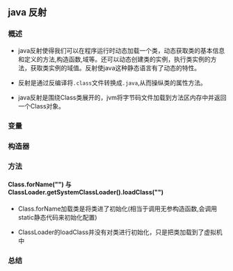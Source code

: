 ## java 反射

### 概述

+ java反射使得我们可以在程序运行时动态加载一个类，动态获取类的基本信息和定义的方法,构造函数,域等。还可以动态创建类的实例，执行类实例的方法，获取类实例的域值。反射使java这种静态语言有了动态的特性。

+ 反射是通过反编译将`.class`文件转换成`.java`,从而操纵类的属性方法。

+ java反射是围绕Class类展开的，jvm将字节码文件加载到方法区内存中并返回一个Class对象。

### 变量

### 构造器

### 方法


####  Class.forName("") 与  ClassLoader.getSystemClassLoader().loadClass("")

+ Class.forName加载类是将类进了初始化(相当于调用无参构造函数,会调用static静态代码来初始化配置)

+ ClassLoader的loadClass并没有对类进行初始化，只是把类加载到了虚拟机中

### 总结
